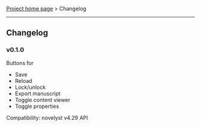 [Project home page](index) > Changelog

------------------------------------------------------------------------

## Changelog


### v0.1.0

Buttons for
- Save
- Reload
- Lock/unlock
- Export manuscript
- Toggle content viewer
- Toggle properties

Compatibility: novelyst v4.29 API
